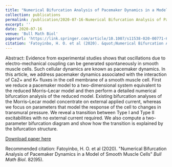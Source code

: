 ```yaml
---
title: "Numerical Bifurcation Analysis of Pacemaker Dynamics in a Model of Smooth Muscle Cells"
collection: publications
permalink: /publication/2020-07-16-Numerical Bifurcation Analysis of Pacemaker Dynamics in a Model of Smooth Muscle Cells
excerpt: ''
date: 2020-07-16
venue: 'Bull Math Biol'
paperurl: 'https://link.springer.com/article/10.1007/s11538-020-00771-6'
citation: 'Fatoyinbo, H. O. et al (2020). &quot;Numerical Bifurcation Analysis of Pacemaker Dynamics in a Model of Smooth Muscle Cells&quot; <i>Bull Math Biol</i>. 82(95).'
---
```

Abstract: Evidence from experimental studies shows that oscillations due to electro-mechanical coupling can be generated spontaneously in smooth muscle cells. Such cellular dynamics are known as pacemaker dynamics. In this article, we address pacemaker dynamics associated with the interaction of Ca2+ and K+ fluxes in the cell membrane of a smooth muscle cell. First we reduce a pacemaker model to a two-dimensional system equivalent to the reduced Morris–Lecar model and then perform a detailed numerical bifurcation analysis of the reduced model. Existing bifurcation analyses of the Morris–Lecar model concentrate on external applied current, whereas we focus on parameters that model the response of the cell to changes in transmural pressure. We reveal a transition between Type I and Type II excitabilities with no external current required. We also compute a two-parameter bifurcation diagram and show how the transition is explained by the bifurcation structure.

[Download paper here](https://rdcu.be/b7QKT)

Recommended citation: Fatoyinbo, H. O. et al (2020). "Numerical Bifurcation Analysis of Pacemaker Dynamics in a Model of Smooth Muscle Cells" <i>Bull Math Biol</i>. 82(95).
